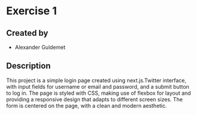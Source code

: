 # Exercise 1

## Created by
- Alexander Guldemet

## Description
This project is a simple login page created using next.js.Twitter interface, with input fields for username or email and password, and a submit button to log in. The page is styled with CSS, making use of flexbox for layout and providing a responsive design that adapts to different screen sizes. The form is centered on the page, with a clean and modern aesthetic.

